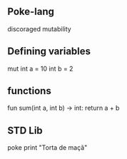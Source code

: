 ## Poke-lang
discoraged mutability 

## Defining variables
mut int a = 10
int b = 2

## functions
fun sum(int a, int b) -> int:
  return a + b

## STD Lib
poke print "Torta de maçã"